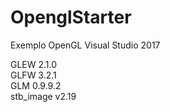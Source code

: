 # OpenglStarter
Exemplo OpenGL Visual Studio 2017

GLEW 2.1.0  
GLFW 3.2.1  
GLM 0.9.9.2  
stb_image v2.19
